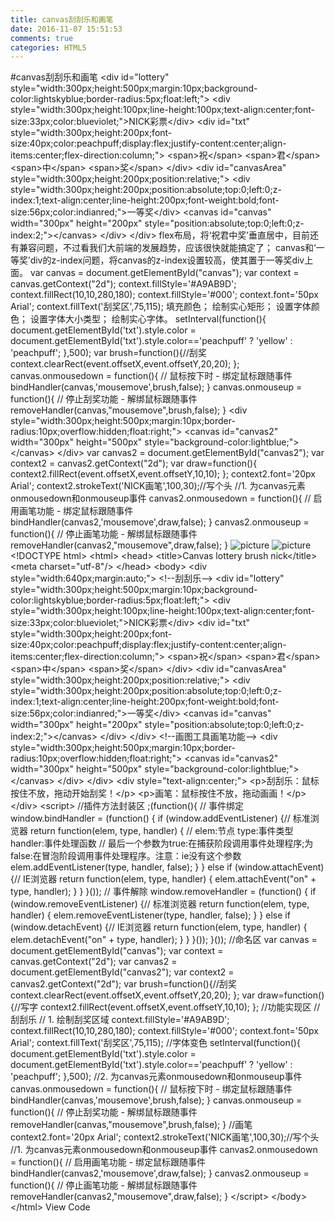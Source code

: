 ```yaml
---
title: canvas刮刮乐和画笔
date: 2016-11-07 15:51:53
comments: true
categories: HTML5
---
```


#canvas刮刮乐和画笔
 &lt;div id="lottery" style="width:300px;height:500px;margin:10px;background-color:lightskyblue;border-radius:5px;float:left;"&gt;          &lt;div style="width:300px;height:100px;line-height:100px;text-align:center;font-size:33px;color:blueviolet;"&gt;NICK彩票&lt;/div&gt;          &lt;div id="txt" style="width:300px;height:200px;font-size:40px;color:peachpuff;display:flex;justify-content:center;align-items:center;flex-direction:column;"&gt;              &lt;span&gt;祝&lt;/span&gt;              &lt;span&gt;君&lt;/span&gt;              &lt;span&gt;中&lt;/span&gt;              &lt;span&gt;奖&lt;/span&gt;          &lt;/div&gt;          &lt;div id="canvasArea" style="width:300px;height:200px;position:relative;"&gt;              &lt;div style="width:300px;height:200px;position:absolute;top:0;left:0;z-index:1;text-align:center;line-height:200px;font-weight:bold;font-size:56px;color:indianred;"&gt;一等奖&lt;/div&gt;              &lt;canvas id="canvas" width="300px" height="200px" style="position:absolute;top:0;left:0;z-index:2;"&gt;&lt;/canvas&gt;          &lt;/div&gt;      &lt;/div&gt;  flex布局，将&lsquo;祝君中奖&rsquo;垂直居中，目前还有兼容问题，不过看我们大前端的发展趋势，应该很快就能搞定了； canvas和&lsquo;一等奖&rsquo;div的z-index问题，将canvas的z-index设置较高，使其置于一等奖div上面。  var canvas = document.getElementById("canvas"); var context = canvas.getContext("2d");          context.fillStyle='#A9AB9D';         context.fillRect(10,10,280,180);         context.fillStyle='#000';         context.font='50px Arial';         context.fillText('刮奖区',75,115);  填充颜色； 绘制实心矩形； 设置字体颜色； 设置字体大小类型； 绘制实心字体。          setInterval(function(){             document.getElementById('txt').style.color = document.getElementById('txt').style.color=='peachpuff' ? 'yellow' : 'peachpuff';         },500);          var brush=function(){//刮奖             context.clearRect(event.offsetX,event.offsetY,20,20);         };          canvas.onmousedown = function(){             // 鼠标按下时 - 绑定鼠标跟随事件             bindHandler(canvas,'mousemove',brush,false);         }         canvas.onmouseup = function(){             // 停止刮奖功能 - 解绑鼠标跟随事件             removeHandler(canvas,"mousemove",brush,false);         }       &lt;div style="width:300px;height:500px;margin:10px;border-radius:10px;overflow:hidden;float:right;"&gt;          &lt;canvas id="canvas2" width="300px" height="500px" style="background-color:lightblue;"&gt;&lt;/canvas&gt;      &lt;/div&gt;          var canvas2 = document.getElementById("canvas2");         var context2 = canvas2.getContext("2d");          var draw=function(){             context2.fillRect(event.offsetX,event.offsetY,10,10);         };          context2.font='20px Arial';         context2.strokeText('NICK画笔',100,30);//写个头         //1. 为canvas元素onmousedown和onmouseup事件         canvas2.onmousedown = function(){             // 启用画笔功能 - 绑定鼠标跟随事件             bindHandler(canvas2,'mousemove',draw,false);         }         canvas2.onmouseup = function(){             // 停止画笔功能 - 解绑鼠标跟随事件             removeHandler(canvas2,"mousemove",draw,false);         } ![picture](http://images.cnblogs.com/OutliningIndicators/ContractedBlock.gif)
![picture](http://images.cnblogs.com/OutliningIndicators/ExpandedBlockStart.gif)
  &lt;!DOCTYPE html&gt; &lt;html&gt;  &lt;head&gt;   &lt;title&gt;Canvas lottery brush nick&lt;/title&gt;   &lt;meta charset="utf-8"/&gt;  &lt;/head&gt;  &lt;body&gt;  &lt;div style="width:640px;margin:auto;"&gt;      &lt;!--刮刮乐--&gt;      &lt;div id="lottery" style="width:300px;height:500px;margin:10px;background-color:lightskyblue;border-radius:5px;float:left;"&gt;          &lt;div style="width:300px;height:100px;line-height:100px;text-align:center;font-size:33px;color:blueviolet;"&gt;NICK彩票&lt;/div&gt;          &lt;div id="txt" style="width:300px;height:200px;font-size:40px;color:peachpuff;display:flex;justify-content:center;align-items:center;flex-direction:column;"&gt;              &lt;span&gt;祝&lt;/span&gt;              &lt;span&gt;君&lt;/span&gt;              &lt;span&gt;中&lt;/span&gt;              &lt;span&gt;奖&lt;/span&gt;          &lt;/div&gt;          &lt;div id="canvasArea" style="width:300px;height:200px;position:relative;"&gt;              &lt;div style="width:300px;height:200px;position:absolute;top:0;left:0;z-index:1;text-align:center;line-height:200px;font-weight:bold;font-size:56px;color:indianred;"&gt;一等奖&lt;/div&gt;              &lt;canvas id="canvas" width="300px" height="200px" style="position:absolute;top:0;left:0;z-index:2;"&gt;&lt;/canvas&gt;          &lt;/div&gt;      &lt;/div&gt;      &lt;!--画图工具画笔功能--&gt;      &lt;div style="width:300px;height:500px;margin:10px;border-radius:10px;overflow:hidden;float:right;"&gt;          &lt;canvas id="canvas2" width="300px" height="500px" style="background-color:lightblue;"&gt;&lt;/canvas&gt;      &lt;/div&gt;  &lt;/div&gt;  &lt;div style="text-align:center;"&gt;      &lt;p&gt;刮刮乐：鼠标按住不放，拖动开始刮奖！&lt;/p&gt;      &lt;p&gt;画笔：鼠标按住不放，拖动画画！&lt;/p&gt;  &lt;/div&gt;     &lt;script&gt;         //插件方法封装区          ;(function(){             // 事件绑定             window.bindHandler = (function() {                 if (window.addEventListener) {// 标准浏览器                     return function(elem, type, handler) {                         // elem:节点    type:事件类型   handler:事件处理函数                         // 最后一个参数为true:在捕获阶段调用事件处理程序;为false:在冒泡阶段调用事件处理程序。注意：ie没有这个参数                         elem.addEventListener(type, handler, false);                     }                 } else if (window.attachEvent) {// IE浏览器                     return function(elem, type, handler) {                         elem.attachEvent("on" + type, handler);                     }                 }             }());             // 事件解除             window.removeHandler = (function() {                 if (window.removeEventListener) {// 标准浏览器                     return function(elem, type, handler) {                         elem.removeEventListener(type, handler, false);                     }                 } else if (window.detachEvent) {// IE浏览器                     return function(elem, type, handler) {                         elem.detachEvent("on" + type, handler);                     }                 }             }());         }());         //命名区         var canvas = document.getElementById("canvas");         var context = canvas.getContext("2d");         var canvas2 = document.getElementById("canvas2");         var context2 = canvas2.getContext("2d");         var brush=function(){//刮奖             context.clearRect(event.offsetX,event.offsetY,20,20);         };         var draw=function(){//写字             context2.fillRect(event.offsetX,event.offsetY,10,10);         };         //功能实现区         //刮刮乐         // 1. 绘制刮奖区域         context.fillStyle='#A9AB9D';         context.fillRect(10,10,280,180);         context.fillStyle='#000';         context.font='50px Arial';         context.fillText('刮奖区',75,115);         //字体变色         setInterval(function(){             document.getElementById('txt').style.color = document.getElementById('txt').style.color=='peachpuff' ? 'yellow' : 'peachpuff';         },500);         //2. 为canvas元素onmousedown和onmouseup事件         canvas.onmousedown = function(){             // 鼠标按下时 - 绑定鼠标跟随事件             bindHandler(canvas,'mousemove',brush,false);         }         canvas.onmouseup = function(){             // 停止刮奖功能 - 解绑鼠标跟随事件             removeHandler(canvas,"mousemove",brush,false);         }         //画笔         context2.font='20px Arial';         context2.strokeText('NICK画笔',100,30);//写个头         //1. 为canvas元素onmousedown和onmouseup事件         canvas2.onmousedown = function(){             // 启用画笔功能 - 绑定鼠标跟随事件             bindHandler(canvas2,'mousemove',draw,false);         }         canvas2.onmouseup = function(){             // 停止画笔功能 - 解绑鼠标跟随事件             removeHandler(canvas2,"mousemove",draw,false);         }     &lt;/script&gt;  &lt;/body&gt; &lt;/html&gt;  View Code&nbsp;
